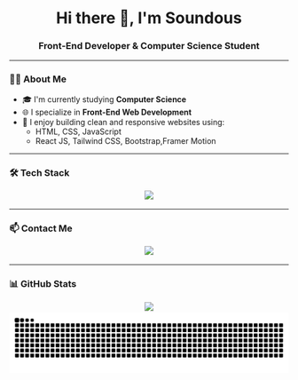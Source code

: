 <h1 align="center">Hi there 👋, I'm Soundous</h1>
<h3 align="center">Front-End Developer & Computer Science Student</h3>

---

### 👩‍💻 About Me

- 🎓 I'm currently studying **Computer Science**
- 🌐 I specialize in **Front-End Web Development**
- 🚀 I enjoy building clean and responsive websites using:
  - HTML, CSS, JavaScript
  - React JS, Tailwind CSS, Bootstrap,Framer Motion

---

### 🛠️ Tech Stack

<div align="center">
  <img src="https://skillicons.dev/icons?i=html,css,js,react,tailwind,bootstrap,github" height="40" />
</div>

---

### 📫 Contact Me

<div align="center">
  <a href="https://www.linkedin.com/in/soundous-benziadi-73339b284/" target="_blank">
    <img src="https://img.shields.io/badge/LinkedIn-blue?style=for-the-badge&logo=linkedin&logoColor=white" />
  </a>
</div>

---

### 📊 GitHub Stats

<div align="center">
  <img src="https://streak-stats.demolab.com?user=soundousbenziadi&theme=default&hide_border=false" width="400" />
</div>

<picture>
  <source media="(prefers-color-scheme: dark)" srcset="https://raw.githubusercontent.com/soundousbenziadi/soundousbenziadi/output/github-contribution-grid-snake-dark.svg">
  <source media="(prefers-color-scheme: light)" srcset="https://raw.githubusercontent.com/soundousbenziadi/soundousbenziadi/output/github-contribution-grid-snake.svg">
  <img alt="GitHub Contribution Snake" src="https://raw.githubusercontent.com/soundousbenziadi/soundousbenziadi/output/github-contribution-grid-snake.svg">
</picture>

